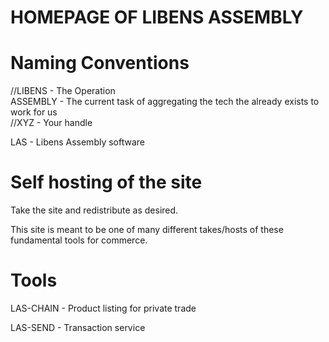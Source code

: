 # HOMEPAGE OF LIBENS ASSEMBLY

# Naming Conventions

//LIBENS - The Operation <br>
ASSEMBLY - The current task of aggregating the tech the already exists to work for us <br>
//XYZ - Your handle

LAS - Libens Assembly software

# Self hosting of the site

Take the site and redistribute as desired.

This site is meant to be one of many different takes/hosts of these fundamental tools for commerce.

# Tools

LAS-CHAIN - Product listing for private trade

LAS-SEND - Transaction service




